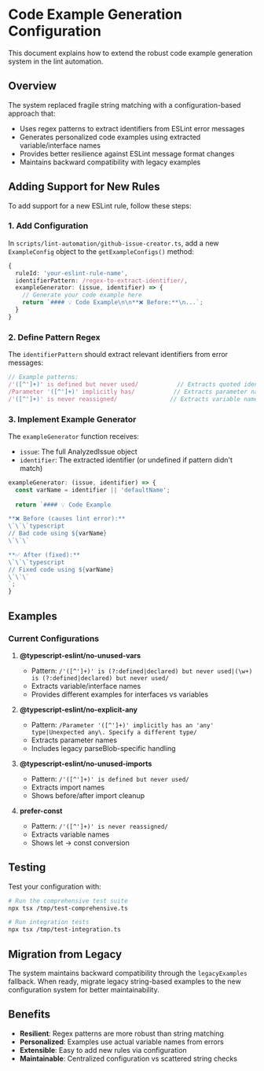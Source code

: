 # Code Example Generation Configuration

This document explains how to extend the robust code example generation system in the lint automation.

## Overview

The system replaced fragile string matching with a configuration-based approach that:
- Uses regex patterns to extract identifiers from ESLint error messages
- Generates personalized code examples using extracted variable/interface names
- Provides better resilience against ESLint message format changes
- Maintains backward compatibility with legacy examples

## Adding Support for New Rules

To add support for a new ESLint rule, follow these steps:

### 1. Add Configuration

In `scripts/lint-automation/github-issue-creator.ts`, add a new `ExampleConfig` object to the `getExampleConfigs()` method:

```typescript
{
  ruleId: 'your-eslint-rule-name',
  identifierPattern: /regex-to-extract-identifier/,
  exampleGenerator: (issue, identifier) => {
    // Generate your code example here
    return `#### 💡 Code Example\n\n**❌ Before:**\n...`;
  }
}
```

### 2. Define Pattern Regex

The `identifierPattern` should extract relevant identifiers from error messages:

```typescript
// Example patterns:
/'([^']+)' is defined but never used/           // Extracts quoted identifiers
/Parameter '([^']+)' implicitly has/           // Extracts parameter names
/'([^']+)' is never reassigned/               // Extracts variable names
```

### 3. Implement Example Generator

The `exampleGenerator` function receives:
- `issue`: The full AnalyzedIssue object
- `identifier`: The extracted identifier (or undefined if pattern didn't match)

```typescript
exampleGenerator: (issue, identifier) => {
  const varName = identifier || 'defaultName';
  
  return `#### 💡 Code Example

**❌ Before (causes lint error):**
\`\`\`typescript
// Bad code using ${varName}
\`\`\`

**✅ After (fixed):**
\`\`\`typescript
// Fixed code using ${varName}
\`\`\`
`;
}
```

## Examples

### Current Configurations

1. **@typescript-eslint/no-unused-vars**
   - Pattern: `/'([^']+)' is (?:defined|declared) but never used|(\w+) is (?:defined|declared) but never used/`
   - Extracts variable/interface names
   - Provides different examples for interfaces vs variables

2. **@typescript-eslint/no-explicit-any**
   - Pattern: `/Parameter '([^']+)' implicitly has an 'any' type|Unexpected any\. Specify a different type/`
   - Extracts parameter names
   - Includes legacy parseBlob-specific handling

3. **@typescript-eslint/no-unused-imports**
   - Pattern: `/'([^']+)' is defined but never used/`
   - Extracts import names
   - Shows before/after import cleanup

4. **prefer-const**
   - Pattern: `/'([^']+)' is never reassigned/`
   - Extracts variable names
   - Shows let → const conversion

## Testing

Test your configuration with:

```bash
# Run the comprehensive test suite
npx tsx /tmp/test-comprehensive.ts

# Run integration tests
npx tsx /tmp/test-integration.ts
```

## Migration from Legacy

The system maintains backward compatibility through the `legacyExamples` fallback. When ready, migrate legacy string-based examples to the new configuration system for better maintainability.

## Benefits

- **Resilient**: Regex patterns are more robust than string matching
- **Personalized**: Examples use actual variable names from errors
- **Extensible**: Easy to add new rules via configuration
- **Maintainable**: Centralized configuration vs scattered string checks